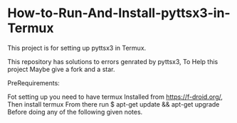 # How-to-Run-And-Install-pyttsx3-in-Termux
This project is for setting up pyttsx3 in
Termux.

This repository has solutions to errors genrated by pyttsx3, To Help this project 
Maybe give a fork and a star.

PreRequirements:

Fot setting up you need to have termux Installed
from https://f-droid.org/, Then install termux
From there run $ apt-get update && apt-get upgrade
Before doing any of the following given notes.
